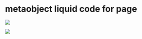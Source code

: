 # metaobject liquid code for page


![](https://faridrony55.github.io/all_images/metaobject.png) 


![](https://faridrony55.github.io/all_images/metaobject1.png) 
